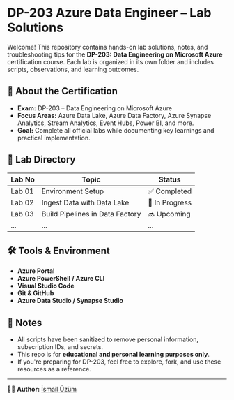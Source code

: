 

# DP-203 Azure Data Engineer – Lab Solutions

Welcome! This repository contains hands-on lab solutions, notes, and troubleshooting tips for the **DP-203: Data Engineering on Microsoft Azure** certification course. Each lab is organized in its own folder and includes scripts, observations, and learning outcomes.

## 📘 About the Certification

- **Exam:** DP-203 – Data Engineering on Microsoft Azure
- **Focus Areas:** Azure Data Lake, Azure Data Factory, Azure Synapse Analytics, Stream Analytics, Event Hubs, Power BI, and more.
- **Goal:** Complete all official labs while documenting key learnings and practical implementation.

## 📂 Lab Directory

| Lab No | Topic                             | Status       |
|--------|-----------------------------------|--------------|
| Lab 01 | Environment Setup                 | ✅ Completed |
| Lab 02 | Ingest Data with Data Lake        | 🔄 In Progress |
| Lab 03 | Build Pipelines in Data Factory   | 🔜 Upcoming |
| ...    | ...                               | ...          |

## 🛠️ Tools & Environment

- **Azure Portal**
- **Azure PowerShell / Azure CLI**
- **Visual Studio Code**
- **Git & GitHub**
- **Azure Data Studio / Synapse Studio**

## 🧠 Notes

- All scripts have been sanitized to remove personal information, subscription IDs, and secrets.
- This repo is for **educational and personal learning purposes only**.
- If you're preparing for DP-203, feel free to explore, fork, and use these resources as a reference.

---

👨‍💻 **Author:** [İsmail Üzüm](https://github.com/ismailuzum)
